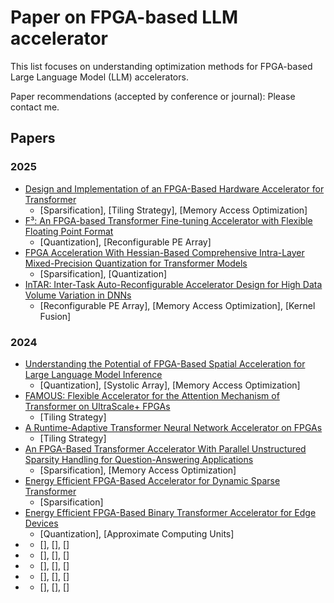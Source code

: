 # Paper on FPGA-based LLM accelerator
This list focuses on understanding optimization methods for FPGA-based Large Language Model (LLM) accelerators.   
     
Paper recommendations (accepted by conference or journal): Please contact me.  

## Papers
### 2025  
* [Design and Implementation of an FPGA-Based Hardware Accelerator for Transformer](http://arxiv.org/abs/2503.16731)
  * [Sparsification], [Tiling Strategy], [Memory Access Optimization]
* [F³: An FPGA-based Transformer Fine-tuning Accelerator with Flexible Floating Point Format](https://ieeexplore.ieee.org/document/10945317/)
  * [Quantization], [Reconfigurable PE Array]
* [FPGA Acceleration With Hessian-Based Comprehensive Intra-Layer Mixed-Precision Quantization for Transformer Models](https://ieeexplore.ieee.org/document/10973048/)
  * [Sparsification], [Quantization]
* [InTAR: Inter-Task Auto-Reconfigurable Accelerator Design for High Data Volume Variation in DNNs](http://arxiv.org/abs/2502.08807)
  * [Reconfigurable PE Array], [Memory Access Optimization], [Kernel Fusion]
### 2024
* [Understanding the Potential of FPGA-Based Spatial Acceleration for Large Language Model Inference](http://arxiv.org/abs/2312.15159)
  * [Quantization], [Systolic Array], [Memory Access Optimization]
* [FAMOUS: Flexible Accelerator for the Attention Mechanism of Transformer on UltraScale+ FPGAs](http://arxiv.org/abs/2409.14023)
  * [Tiling Strategy]
* [A Runtime-Adaptive Transformer Neural Network Accelerator on FPGAs](http://arxiv.org/abs/2411.18148)
  * [Tiling Strategy]
* [An FPGA-Based Transformer Accelerator With Parallel Unstructured Sparsity Handling for Question-Answering Applications](https://ieeexplore.ieee.org/document/10681589/)
  * [Sparsification], [Memory Access Optimization]
* [Energy Efficient FPGA-Based Accelerator for Dynamic Sparse Transformer](https://ieeexplore.ieee.org/document/10652850/)
  * [Sparsification]
* [Energy Efficient FPGA-Based Binary Transformer Accelerator for Edge Devices](https://ieeexplore.ieee.org/document/10558631/)
  * [Quantization], [Approximate Computing Units]
* []()
  * [], [], []
* []()
  * [], [], []
* []()
  * [], [], []
* []()
  * [], [], []
* []()
  * [], [], []
